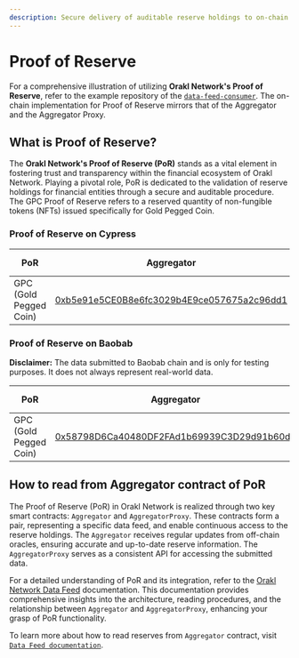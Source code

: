 ```yaml
---
description: Secure delivery of auditable reserve holdings to on-chain
---
```


# Proof of Reserve

For a comprehensive illustration of utilizing **Orakl Network's Proof of Reserve**, refer to the example repository of the [`data-feed-consumer`](https://github.com/Bisonai/data-feed-consumer). The on-chain implementation for Proof of Reserve mirrors that of the Aggregator and the Aggregator Proxy.

## What is Proof of Reserve?

The **Orakl Network's Proof of Reserve (PoR)** stands as a vital element in fostering trust and transparency within the financial ecosystem of Orakl Network.
Playing a pivotal role, PoR is dedicated to the validation of reserve holdings for financial entities through a secure and auditable procedure.
The GPC Proof of Reserve refers to a reserved quantity of non-fungible tokens (NFTs) issued specifically for Gold Pegged Coin.


### Proof of Reserve on Cypress

<table><thead><tr><th width="157">PoR</th><th>Aggregator</th><th>AggregatorProxy</th><th>Heartbeat (m)</th></tr></thead><tbody>
    <tr>
        <td>GPC (Gold Pegged Coin)</td>
        <td><a href="https://www.klaytnfinder.io/account/0xb5e91e5CE0B8e6fc3029b4E9ce057675a2c96dd1">0xb5e91e5CE0B8e6fc3029b4E9ce057675a2c96dd1</a></td>
        <td><a href="https://www.klaytnfinder.io/account/0x9FbA23B10692cB3fa6Fea09834855ACc597BD180">0x9FbA23B10692cB3fa6Fea09834855ACc597BD180</a></td>
        <td>60</td></tr></tr></tbody></table>

### Proof of Reserve on Baobab
**Disclaimer:** The data submitted to Baobab chain and is only for testing purposes. It does not always represent real-world data.

<table><thead><tr><th width="157">PoR</th><th>Aggregator</th><th>AggregatorProxy</th><th>Heartbeat (m)</th></tr></thead><tbody>
    <tr>
        <td>GPC (Gold Pegged Coin)</td><td><a href="https://baobab.klaytnfinder.io/account/0x58798D6Ca40480DF2FAd1b69939C3D29d91b60d3">0x58798D6Ca40480DF2FAd1b69939C3D29d91b60d3</a></td>
        <td><a href="https://baobab.klaytnfinder.io/account/0x821179a6d4F62fa6979BF42bEb9eE16a1F14C4eD">0x821179a6d4F62fa6979BF42bEb9eE16a1F14C4eD</a></td>
        <td>2</td></tr></tr></tbody></table>


## How to read from Aggregator contract of PoR

The Proof of Reserve (PoR) in Orakl Network is realized through two key smart contracts: `Aggregator` and `AggregatorProxy`.
These contracts form a pair, representing a specific data feed, and enable continuous access to the reserve holdings.
The `Aggregator` receives regular updates from off-chain oracles, ensuring accurate and up-to-date reserve information.
The `AggregatorProxy` serves as a consistent API for accessing the submitted data.

For a detailed understanding of PoR and its integration, refer to the [Orakl Network Data Feed](./data-feed.md) documentation. This documentation provides comprehensive insights into the architecture, reading procedures, and the relationship between `Aggregator` and `AggregatorProxy`, enhancing your grasp of PoR functionality.

To learn more about how to read reserves from `Aggregator` contract, visit [`Data Feed documentation`](./data-feed#initialization).
